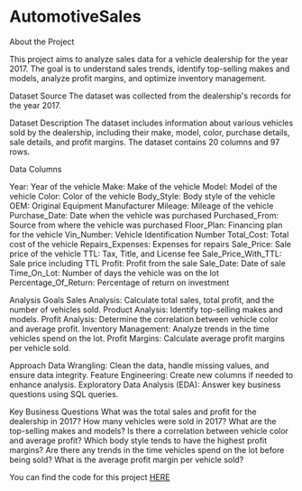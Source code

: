 # AutomotiveSales

About the Project

This project aims to analyze sales data for a vehicle dealership for the year 2017. The goal is to understand sales trends, identify top-selling makes and models, analyze profit margins, and optimize inventory management.

Dataset Source
The dataset was collected from the dealership's records for the year 2017.

Dataset Description
The dataset includes information about various vehicles sold by the dealership, including their make, model, color, purchase details, sale details, and profit margins. The dataset contains 20 columns and 97 rows.

Data Columns

Year: Year of the vehicle
Make: Make of the vehicle
Model: Model of the vehicle
Color: Color of the vehicle
Body_Style: Body style of the vehicle
OEM: Original Equipment Manufacturer
Mileage: Mileage of the vehicle
Purchase_Date: Date when the vehicle was purchased
Purchased_From: Source from where the vehicle was purchased
Floor_Plan: Financing plan for the vehicle
Vin_Number: Vehicle Identification Number
Total_Cost: Total cost of the vehicle
Repairs_Expenses: Expenses for repairs
Sale_Price: Sale price of the vehicle
TTL: Tax, Title, and License fee
Sale_Price_With_TTL: Sale price including TTL
Profit: Profit from the sale
Sale_Date: Date of sale
Time_On_Lot: Number of days the vehicle was on the lot
Percentage_Of_Return: Percentage of return on investment


Analysis Goals
Sales Analysis: Calculate total sales, total profit, and the number of vehicles sold.
Product Analysis: Identify top-selling makes and models.
Profit Analysis: Determine the correlation between vehicle color and average profit.
Inventory Management: Analyze trends in the time vehicles spend on the lot.
Profit Margins: Calculate average profit margins per vehicle sold.


Approach
Data Wrangling: Clean the data, handle missing values, and ensure data integrity.
Feature Engineering: Create new columns if needed to enhance analysis.
Exploratory Data Analysis (EDA): Answer key business questions using SQL queries.


Key Business Questions
What was the total sales and profit for the dealership in 2017?
How many vehicles were sold in 2017?
What are the top-selling makes and models?
Is there a correlation between vehicle color and average profit?
Which body style tends to have the highest profit margins?
Are there any trends in the time vehicles spend on the lot before being sold?
What is the average profit margin per vehicle sold?

You can find the code for this project [HERE](https://github.com/Dilan-GitHub/WalmartSalesDataAnalysis/blob/main/WalmartSalesAnalysis.sql)
